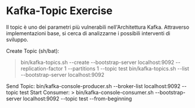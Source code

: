 # Kafka-Topic Exercise

Il topic è uno dei parametri più vulnerabili nell'Architettura Kafka.
Attraverso implementazioni base, si cerca di analizzarne i possibili interventi di sviluppo.


Create Topic (sh/bat):

> bin/kafka-topics.sh --create --bootstrap-server localhost:9092 --replication-factor 1 --partitions 1 --topic test
> bin/kafka-topics.sh --list --bootstrap-server localhost:9092

Send Topic: bin/kafka-console-producer.sh --broker-list localhost:9092 --topic test
Start Consumer: > bin/kafka-console-consumer.sh --bootstrap-server localhost:9092 --topic test --from-beginning
